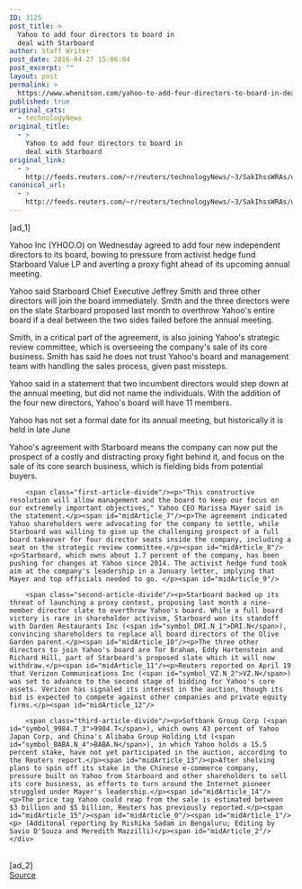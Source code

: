 ```yaml
---
ID: 3125
post_title: >
  Yahoo to add four directors to board in
  deal with Starboard
author: Staff Writer
post_date: 2016-04-27 15:06:04
post_excerpt: ""
layout: post
permalink: >
  https://www.whenitson.com/yahoo-to-add-four-directors-to-board-in-deal-with-starboard/
published: true
original_cats:
  - technologyNews
original_title:
  - >
    Yahoo to add four directors to board in
    deal with Starboard
original_link:
  - >
    http://feeds.reuters.com/~r/reuters/technologyNews/~3/SakIhssWRAs/us-yahoo-starboard-idUSKCN0XO1JX
canonical_url:
  - >
    http://feeds.reuters.com/~r/reuters/technologyNews/~3/SakIhssWRAs/us-yahoo-starboard-idUSKCN0XO1JX
---
```

 [ad_1]
<br><div id="articleText">
<span id="midArticle_start"/>

<span id="midArticle_0"/><span class="focusParagraph" readability="5"><p><span class="articleLocatio&lt;/span&gt;n">Yahoo Inc (<span id="symbol_YHOO.O_0">YHOO.O</span>) on Wednesday agreed to add four new independent directors to its board, bowing to pressure from activist hedge fund Starboard Value LP and averting a proxy fight ahead of its upcoming annual meeting.</span></p></span><span id="midArticle_1"/><p>Yahoo said Starboard Chief Executive Jeffrey Smith and three other directors will join the board immediately. Smith and the three directors were on the slate Starboard proposed last month to overthrow Yahoo's entire board if a deal between the two sides failed before the annual meeting. </p><span id="midArticle_2"/><p>Smith, in a critical part of the agreement, is also joining Yahoo's strategic review committee, which is overseeing the company's sale of its core business. Smith has said he does not trust Yahoo's board and management team with handling the sales process, given past missteps. </p><span id="midArticle_3"/><p>Yahoo said in a statement that two incumbent directors would step down at the annual meeting, but did not name the individuals. With the addition of the four new directors, Yahoo's board will have 11 members. </p><span id="midArticle_4"/><p>Yahoo has not set a formal date for its annual meeting, but historically it is held in late June </p><span id="midArticle_5"/><p>Yahoo's agreement with Starboard means the company can now put the prospect of a costly and distracting proxy fight behind it, and focus on the sale of its core search business, which is fielding bids from potential buyers. </p><span id="midArticle_6"/>
        
        <span class="first-article-divide"/><p>"This constructive resolution will allow management and the board to keep our focus on our extremely important objectives," Yahoo CEO Marissa Mayer said in the statement.</p><span id="midArticle_7"/><p>The agreement indicated Yahoo shareholders were advocating for the company to settle, while Starboard was willing to give up the challenging prospect of a full board takeover for four director seats inside the company, including a seat on the strategic review committee.</p><span id="midArticle_8"/><p>Starboard, which owns about 1.7 percent of the company, has been pushing for changes at Yahoo since 2014. The activist hedge fund took aim at the company's leadership in a January letter, implying that Mayer and top officials needed to go. </p><span id="midArticle_9"/>
        
        <span class="second-article-divide"/><p>Starboard backed up its threat of launching a proxy contest, proposing last month a nine-member director slate to overthrow Yahoo's board. While a full board victory is rare in shareholder activism, Starboard won its standoff with Darden Restaurants Inc (<span id="symbol_DRI.N_1">DRI.N</span>), convincing shareholders to replace all board directors of the Olive Garden parent.</p><span id="midArticle_10"/><p>The three other directors to join Yahoo's board are Tor Braham, Eddy Hartenstein and Richard Hill, part of Starboard's proposed slate which it will now withdraw.</p><span id="midArticle_11"/><p>Reuters reported on April 19 that Verizon Communications Inc (<span id="symbol_VZ.N_2">VZ.N</span>) was set to advance to the second stage of bidding for Yahoo's core assets. Verizon has signaled its interest in the auction, though its bid is expected to compete against other companies and private equity firms.</p><span id="midArticle_12"/>
        
        <span class="third-article-divide"/><p>Softbank Group Corp (<span id="symbol_9984.T_3">9984.T</span>), which owns 43 percent of Yahoo Japan Corp, and China's Alibaba Group Holding Ltd (<span id="symbol_BABA.N_4">BABA.N</span>), in which Yahoo holds a 15.5 percent stake, have not yet participated in the auction, according to the Reuters report.</p><span id="midArticle_13"/><p>After shelving plans to spin off its stake in the Chinese e-commerce company, pressure built on Yahoo from Starboard and other shareholders to sell its core business, as efforts to turn around the Internet pioneer struggled under Mayer's leadership.</p><span id="midArticle_14"/><p>The price tag Yahoo could reap from the sale is estimated between $3 billion and $5 billion, Reuters has previously reported.</p><span id="midArticle_15"/><span id="midArticle_0"/><span id="midArticle_1"/><p> (Additonal reporting by Rishika Sadam in Bengaluru; Editing by Savio D'Souza and Meredith Mazzilli)</p><span id="midArticle_2"/></div>
<br>[ad_2]
<br><a href="http://feeds.reuters.com/~r/reuters/technologyNews/~3/SakIhssWRAs/us-yahoo-starboard-idUSKCN0XO1JX">Source </a>